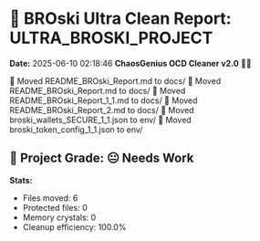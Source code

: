# 🧹 BROski Ultra Clean Report: ULTRA_BROSKI_PROJECT
**Date:** 2025-06-10 02:18:46
**ChaosGenius OCD Cleaner v2.0** 🧠💜

📁 Moved README_BROski_Report.md to docs/
📁 Moved README_BROski_Report.md to docs/
📁 Moved README_BROski_Report_1_1.md to docs/
📁 Moved README_BROski_Report_2.md to docs/
📁 Moved broski_wallets_SECURE_1_1.json to env/
📁 Moved broski_token_config_1_1.json to env/

## 🧠 Project Grade: 😐 Needs Work
**Stats:**
- Files moved: 6
- Protected files: 0
- Memory crystals: 0
- Cleanup efficiency: 100.0%